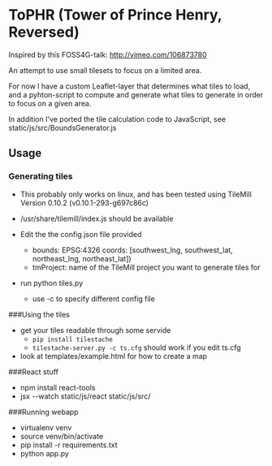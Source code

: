ToPHR (Tower of Prince Henry, Reversed)
=======================================

Inspired by this FOSS4G-talk: http://vimeo.com/106873780

An attempt to use small tilesets to focus on a limited area. 

For now I have a custom Leaflet-layer that determines what tiles to load, 
and a pyhton-script to compute and generate what tiles to generate in order to focus on a given area. 

In addition I've ported the tile calculation code to JavaScript, see static/js/src/BoundsGenerator.js

Usage
-----

### Generating tiles

* This probably only works on linux, and has been tested using TileMill Version 0.10.2 (v0.10.1-293-g697c86c)
* /usr/share/tilemill/index.js should be available

* Edit the the config.json file provided 
   * bounds: EPSG:4326 coords: [southwest_lng, southwest_lat, northeast_lng, northeast_lat])
   * tmProject: name of the TileMill project you want to generate tiles for

* run python tiles.py
   * use -c to specify different config file


###Using the tiles
* get your tiles readable through some servide
    * ```pip install tilestache```
    * ```tilestache-server.py -c ts.cfg``` should work if you edit ts.cfg
* look at templates/example.html for how to create a map


###React stuff
* npm install react-tools
* jsx --watch static/js/react static/js/src/


###Running webapp
* virtualenv venv
* source venv/bin/activate
* pip install -r requirements.txt
* python app.py
